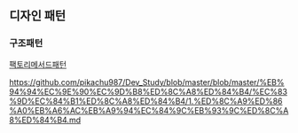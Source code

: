 ## 디자인 패턴

### 구조패턴

[팩토리메서드패턴](./디자인패턴/생성패턴/1.팩토리메서드패턴.md)

https://github.com/pikachu987/Dev_Study/blob/master/blob/master/%EB%94%94%EC%9E%90%EC%9D%B8%ED%8C%A8%ED%84%B4/%EC%83%9D%EC%84%B1%ED%8C%A8%ED%84%B4/1.%ED%8C%A9%ED%86%A0%EB%A6%AC%EB%A9%94%EC%84%9C%EB%93%9C%ED%8C%A8%ED%84%B4.md
